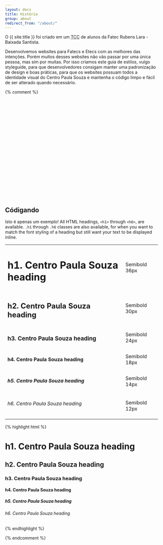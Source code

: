 ```yaml
---
layout: docs
title: História
group: about
redirect_from: "/about/"
---
```


<p class="lead">O {{ site.title }} foi criado em um <abbr title="Trabalho de conclusão de curso">TCC</abbr> de alunos da Fatec Rubens Lara - Baixada Santista.</p>

Desenvolvemos websites para Fatecs e Etecs com as melhores das intenções. Porém muitos desses websites não vão passar por uma única pessoa, mas sim por muitas. Por isso criamos este guia de estilos, vulgo styleguide, para que desenvolvedores consigam manter uma padronização de design e boas práticas, para que os websites possuam todos a identidade visual do Centro Paula Souza e mantenha o código limpo e fácil de ser alterado quando necessário.










{% comment %}

<br><br><br><br><br><br><br><br><br><br><br><br><br><br><br><br><br><br><br>

<!-- Códigando -->
<h2 class="docs-h2">Códigando</h2>
<p>Isto é apenas um exemplo! All HTML headings, <code>&lt;h1&gt;</code> through <code>&lt;h6&gt;</code>, are available. <code>.h1</code> through <code>.h6</code> classes are also available, for when you want to match the font styling of a heading but still want your text to be displayed inline.</p>
<div class="docs-example docs-example-codigando">
  <table class="table">
    <tbody>
      <tr>
        <td><h1>h1. Centro Paula Souza heading</h1></td>
        <td class="type-infox">Semibold 36px</td>
      </tr>
      <tr>
        <td><h2>h2. Centro Paula Souza heading</h2></td>
        <td class="type-info">Semibold 30px</td>
      </tr>
      <tr>
        <td><h3>h3. Centro Paula Souza heading</h3></td>
        <td class="type-info">Semibold 24px</td>
      </tr>
      <tr>
        <td><h4>h4. Centro Paula Souza heading</h4></td>
        <td class="type-info">Semibold 18px</td>
      </tr>
      <tr>
        <td><h5>h5. Centro Paula Souza heading</h5></td>
        <td class="type-info">Semibold 14px</td>
      </tr>
      <tr>
        <td><h6>h6. Centro Paula Souza heading</h6></td>
        <td class="type-info">Semibold 12px</td>
      </tr>
    </tbody>
  </table>
</div>
{% highlight html %}
<h1>h1. Centro Paula Souza heading</h1>
<h2>h2. Centro Paula Souza heading</h2>
<h3>h3. Centro Paula Souza heading</h3>
<h4>h4. Centro Paula Souza heading</h4>
<h5>h5. Centro Paula Souza heading</h5>
<h6>h6. Centro Paula Souza heading</h6>
{% endhighlight %}

{% endcomment %}
